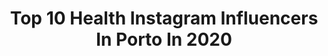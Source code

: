 ---
title: Top 10 Health Instagram Influencers In Porto In 2020
description: >-
  Find top health Instagram influencers in Porto in 2020. Most popular hashtags: #portugal #porto #lifestyle #travel.
platform: Instagram
hits: 11
text_top: Identify the top-rated Instagram accounts on inBeat.
text_bottom: Our search engine holds 11 Instagram influencers like this in Porto, Portugal for you to pitch.
profiles:
  - username: "rubendaniiel"
    fullname: >-
      Rúben Daniel 🇵🇹 🏄🏽‍♂️
    bio: >-
      19|Porto📍| Football player ⚽️| 18✨💛 tt:@rubendaniiell|Tipster Placard/Betclic📈
    location: "Portugal"
    followers: 61158
    engagement: 265
    commentsToLikes: 0.297344
    id: ckap6k8kag7960i78ny2fsi99
    verified: false
    hashtags: ""
  - username: "joanatelesrtp"
    fullname: >-
      Joana Teles 🧿
    bio: >-
      TV. Host • Brand Owner www.bbme.pt • Health & nature lover • Mindfulness addicted • Empowered woman 👉🏻 WWW.BBME.PT
    location: "Portugal"
    followers: 94568
    engagement: 213
    commentsToLikes: 0.097374
    id: ck0w6s8b9a1oq0i19u4ud8d6d
    verified: true
    hashtags: "#ichigoichie, #lanidorandme, #ikigai, #lerdoceler"
  - username: "trainermiguel24"
    fullname: >-
      Sérgio Miguel
    bio: >-
      🥑 | Fitness & Nutrition 🏋️‍♂️ | CrossFit ❤️ | Mais de 4000 clientes com resultados em todo o mundo
    location: "Portugal"
    followers: 13835
    engagement: 294
    commentsToLikes: 0.022801
    id: ck9whf8vdxlbk0j78aufxpy66
    verified: false
    hashtags: "#fitness, #porto, #portugal, #fit"
  - username: "diogorcarrilho"
    fullname: >-
      Diogo Carrilho
    bio: >-
      Design, style and travel! 🌴 Collabs send DM 👊🏽 diogo_karrilho@hotmail.com 📩 @digs__design 📍lisbon
    location: "Portugal"
    followers: 14154
    engagement: 506
    commentsToLikes: 0.004993
    id: ck8t6cxj8d5870j78q2eg4tc7
    verified: false
    hashtags: "#lisboa, #photo, #visitportugal, #nature"
  - username: "joaoguimoreira"
    fullname: >-
      João Moreira
    bio: >-
      Just cruising 🏄 Waves gang 🌊🌊 @kits_moringa Facebook : João Moreira “NOT A DRY WORLD” out now ⬇️
    location: "Portugal"
    followers: 11087
    engagement: 520
    commentsToLikes: 0.023447
    id: ck6trghc7yugp0j71tyxgzj60
    verified: false
    hashtags: "#stayhomeforthis, #waves, #recommendedforlife, #surfing"
  - username: "marina.belun"
    fullname: >-
      Marina Belun - Content Creator
    bio: >-
      👩🏽‍💻 Designer @moonmagicjewelry 📸 #videographer 🌎 #Traveladdicted 📍 Lisbon
    location: "Portugal"
    followers: 7090
    engagement: 473
    commentsToLikes: 0.049261
    id: ck5hp973hqyok0i11chy9wfod
    verified: false
    hashtags: "#comewithme, #inspiration, #explore, #travel"
  - username: "carolina10ferreira"
    fullname: >-
      Carolina Ferreira 🌱🌍🕊️
    bio: >-
      🍀 Wellness | Food | Healthy | Travel | Lifestyle 📍Porto, Portugal 🇵🇹 | ✈️: 🇪🇸🇨🇵🇩🇪🇲🇽🇨🇭 🎓 UPT - GH
    location: "Portugal"
    followers: 3197
    engagement: 1849
    commentsToLikes: 0.148616
    id: ck8t50jcr8g6g0j78pfzywg8j
    verified: false
    hashtags: "#like4likes, #healthyeating, #sunset, #lifestyle"
  - username: "raaquelmatoss"
    fullname: >-
      Raquel Matos
    bio: >-
      📍Porto/ 🏠 Setúbal Fashion, Lifestyle, Healthy Living RAQUELMATOS15 @eunutrition_pt 15% desconto RAQUELM 15% @tummytox_pt ✉️ anarsmatos9@gmail.com
    location: "Portugal"
    followers: 12702
    engagement: 620
    commentsToLikes: 0.044531
    id: ckap1o61jvdsj0i78njw9k4qr
    verified: false
    hashtags: "#today, #portugal, #fashionblogger, #fitnessmotivation"
  - username: "rubenfjorge"
    fullname: >-
      Ruben Jorge
    bio: >-
      🌆 Porto ©️ 1991 ♓️ Pharmacist 🏨 🎠The carousel never stops turning 🎠 @myblissbody rubenfjorge15 @mvmt
    location: "Portugal"
    followers: 11558
    engagement: 1579
    commentsToLikes: 0.014434
    id: ck8talc55s8m80j78xs02h0e9
    verified: false
    hashtags: "#fitness, #summer, #body, #shredded"
  - username: "isabel.angelino"
    fullname: >-
      Isabel Angelino-RTP
    bio: >-
      Portuguese Tv Presenter 📺 🎤@rtppt Healthy Life 🤸‍♀️ Fashion Lover 👠
    location: "Portugal"
    followers: 39486
    engagement: 244
    commentsToLikes: 0.055327
    id: ck55kc7q9yyry0i11lzqjjmut
    verified: false
    hashtags: "#vamosapoiarasempresasportuguesas, #vamosapoiarasmarcasportuguesas, #surymydog, #naomaltrateosanimais"
---
